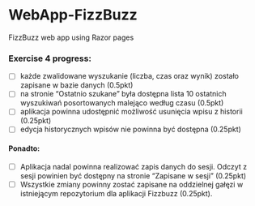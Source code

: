 ﻿# WebApp-FizzBuzz

FizzBuzz web app using Razor pages  
  
### Exercise __4__ progress:  
- [ ] każde zwalidowane wyszukanie (liczba, czas oraz wynik) zostało zapisane w bazie danych (0.5pkt)  
- [ ] na stronie “Ostatnio szukane” była dostępna lista 10 ostatnich wyszukiwań posortowanych malejąco według czasu (0.5pkt)  
- [ ] aplikacja powinna udostępnić możliwość usunięcia wpisu z historii (0.25pkt)  
- [ ] edycja historycznych wpisów nie powinna być dostępna (0.25pkt)  
#### Ponadto:
- [ ] Aplikacja nadal powinna realizować zapis danych do sesji. Odczyt z sesji powinien być dostępny na stronie “Zapisane w sesji” (0.25pkt)
- [ ] Wszystkie zmiany powinny zostać zapisane na oddzielnej gałęzi w istniejącym repozytorium dla aplikacji Fizzbuzz (0.25pkt). 

